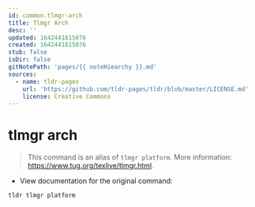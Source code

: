 ```yaml
---
id: common.tlmgr-arch
title: Tlmgr Arch
desc: ''
updated: 1642441815076
created: 1642441815076
stub: false
isDir: false
gitNotePath: 'pages/{{ noteHiearchy }}.md'
sources:
  - name: tldr-pages
    url: 'https://github.com/tldr-pages/tldr/blob/master/LICENSE.md'
    license: Creative Commons
---
```

# tlmgr arch

> This command is an alias of `tlmgr platform`.
> More information: <https://www.tug.org/texlive/tlmgr.html>.

- View documentation for the original command:

`tldr tlmgr platform`

